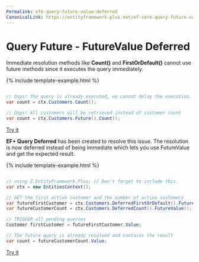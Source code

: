 ```yaml
---
Permalink: ef6-query-future-value-deferred
CanonicalLink: https://entityframework-plus.net/ef-core-query-future-value-deferred
---
```


# Query Future - FutureValue Deferred

Immediate resolution methods like **Count()** and **FirstOrDefault()** cannot use future methods since it executes the query immediately.

{% include template-example.html %} 
```csharp

// Oops! The query is already executed, we cannot delay the execution.
var count = ctx.Customers.Count();

// Oops! All customers will be retrieved instead of customer count
var count = ctx.Customers.Future().Count();

```
[Try it](https://dotnetfiddle.net/lLkiUc)

**EF+ Query Deferred** has been created to resolve this issue. The resolution is now deferred instead of being immediate which lets you use FutureValue and get the expected result.

{% include template-example.html %} 
```csharp

// using Z.EntityFramework.Plus; // Don't forget to include this.
var ctx = new EntitiesContext();

// GET the first active customer and the number of active customers
var futureFirstCustomer = ctx.Customers.DeferredFirstOrDefault().FutureValue();
var futureCustomerCount = ctx.Customers.DeferredCount().FutureValue();

// TRIGGER all pending queries
Customer firstCustomer = futureFirstCustomer.Value;

// The future query is already resolved and contains the result
var count = futureCustomerCount.Value;

```

[Try it](https://dotnetfiddle.net/V2ifb0)
